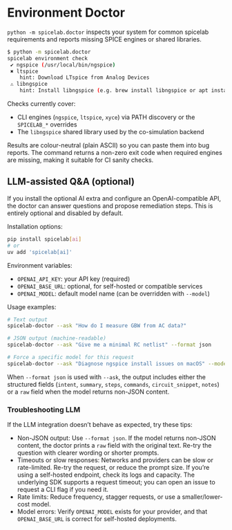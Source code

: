 # Environment Doctor

`python -m spicelab.doctor` inspects your system for common spicelab
requirements and reports missing SPICE engines or shared libraries.

```bash
$ python -m spicelab.doctor
spicelab environment check
 ✔ ngspice (/usr/local/bin/ngspice)
 ✖ ltspice
    hint: Download LTspice from Analog Devices
 ⚠ libngspice
    hint: Install libngspice (e.g. brew install libngspice or apt install libngspice0-dev)
```

Checks currently cover:

- CLI engines (`ngspice`, `ltspice`, `xyce`) via PATH discovery or the
  `SPICELAB_*` overrides
- The `libngspice` shared library used by the co-simulation backend

Results are colour-neutral (plain ASCII) so you can paste them into bug reports.
The command returns a non-zero exit code when required engines are missing,
making it suitable for CI sanity checks.

## LLM-assisted Q&A (optional)

If you install the optional AI extra and configure an OpenAI-compatible API, the doctor can
answer questions and propose remediation steps. This is entirely optional and disabled by default.

Installation options:

```bash
pip install spicelab[ai]
# or
uv add 'spicelab[ai]'
```

Environment variables:

- `OPENAI_API_KEY`: your API key (required)
- `OPENAI_BASE_URL`: optional, for self-hosted or compatible services
- `OPENAI_MODEL`: default model name (can be overridden with `--model`)

Usage examples:

```bash
# Text output
spicelab-doctor --ask "How do I measure GBW from AC data?"

# JSON output (machine-readable)
spicelab-doctor --ask "Give me a minimal RC netlist" --format json

# Force a specific model for this request
spicelab-doctor --ask "Diagnose ngspice install issues on macOS" --model gpt-4o-mini
```

When `--format json` is used with `--ask`, the output includes either the structured fields
(`intent`, `summary`, `steps`, `commands`, `circuit_snippet`, `notes`) or a `raw` field when
the model returns non-JSON content.

### Troubleshooting LLM

If the LLM integration doesn’t behave as expected, try these tips:

- Non-JSON output: Use `--format json`. If the model returns non-JSON content, the doctor
   prints a `raw` field with the original text. Re-try the question with clearer wording or
   shorter prompts.
- Timeouts or slow responses: Networks and providers can be slow or rate-limited. Re-try the
   request, or reduce the prompt size. If you’re using a self-hosted endpoint, check its logs and
   capacity. The underlying SDK supports a request timeout; you can open an issue to request a
   CLI flag if you need it.
- Rate limits: Reduce frequency, stagger requests, or use a smaller/lower-cost model.
- Model errors: Verify `OPENAI_MODEL` exists for your provider, and that `OPENAI_BASE_URL` is
   correct for self-hosted deployments.
